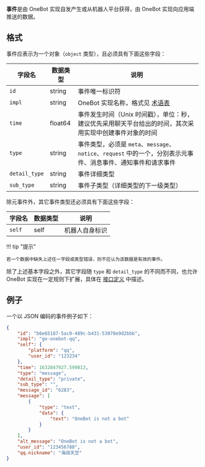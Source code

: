 **事件**是由 OneBot 实现自发产生或从机器人平台获得，由 OneBot 实现向应用端推送的数据。

## 格式

事件应表示为一个对象（`object` 类型），且必须具有下面这些字段：

字段名 | 数据类型 | 说明
--- | --- | ---
`id` | string | 事件唯一标识符
`impl` | string | OneBot 实现名称，格式见 [术语表](../../glossary.md#onebot-onebot-implementation)
`time` | float64 | 事件发生时间（Unix 时间戳），单位：秒，建议优先采用聊天平台给出的时间，其次采用实现中创建事件对象的时间
`type` | string | 事件类型，必须是 `meta`、`message`、`notice`、`request` 中的一个，分别表示元事件、消息事件、通知事件和请求事件
`detail_type` | string | 事件详细类型
`sub_type` | string | 事件子类型（详细类型的下一级类型）

除元事件外，其它事件类型还必须具有下面这些字段：

字段名 | 数据类型 | 说明
--- | --- | ---
`self` | self | 机器人自身标识

!!! tip "提示"

    若一个数据中缺失上述任一字段或类型错误，则不应认为该数据是有效的事件。

除了上述基本字段之外，其它字段随 `type` 和 `detail_type` 的不同而不同，也允许 OneBot 实现在一定规则下扩展，具体在 [接口定义](../../interface/index.md) 中描述。

## 例子

一个以 JSON 编码的事件例子如下：

```json
{
    "id": "b6e65187-5ac0-489c-b431-53078e9d2bbb",
    "impl": "go-onebot-qq",
    "self": {
        "platform": "qq",
        "user_id": "123234"
    },
    "time": 1632847927.599013,
    "type": "message",
    "detail_type": "private",
    "sub_type": "",
    "message_id": "6283",
    "message": [
        {
            "type": "text",
            "data": {
                "text": "OneBot is not a bot"
            }
        }
    ],
    "alt_message": "OneBot is not a bot",
    "user_id": "123456788",
    "qq.nickname": "海阔天空"
}
```
